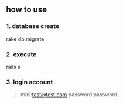 how to use
---

### 1. database create ###

  rake db:migrate

### 2. execute ###

  rails s

### 3. login account ###

> mail:test@test.com
> password:password
